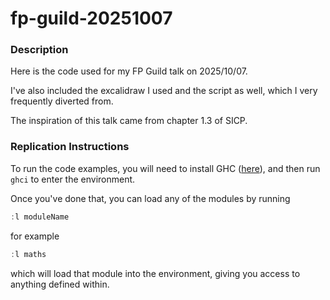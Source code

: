 # fp-guild-20251007

### Description
Here is the code used for my FP Guild talk on 2025/10/07.

I've also included the excalidraw I used and the script as well, which I very frequently diverted from.

The inspiration of this talk came from chapter 1.3 of SICP.

### Replication Instructions

To run the code examples, you will need to install GHC ([here](https://www.haskell.org/downloads/)), and then run `ghci` to enter the environment.

Once you've done that, you can load any of the modules by running
```haskell
:l moduleName
```
for example
```haskell
:l maths
```
which will load that module into the environment, giving you access to anything defined within.
